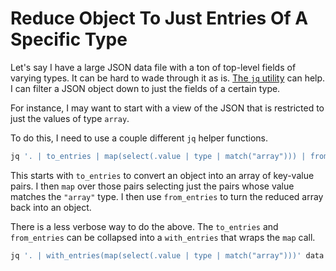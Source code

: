 # Reduce Object To Just Entries Of A Specific Type

Let's say I have a large JSON data file with a ton of top-level fields of
varying types. It can be hard to wade through it as is. [The `jq`
utility](https://stedolan.github.io/jq/manual/) can help. I can filter a JSON
object down to just the fields of a certain type.

For instance, I may want to start with a view of the JSON that is restricted to
just the values of type `array`.

To do this, I need to use a couple different `jq` helper functions.

```bash
jq '. | to_entries | map(select(.value | type | match("array"))) | from_entries' data.json
```

This starts with `to_entries` to convert an object into an array of key-value
pairs. I then `map` over those pairs selecting just the pairs whose value
matches the `"array"` type. I then use `from_entries` to turn the reduced array
back into an object.

There is a less verbose way to do the above. The `to_entries` and
`from_entries` can be collapsed into a `with_entries` that wraps the `map`
call.

```bash
jq '. | with_entries(map(select(.value | type | match("array")))' data.json
```
